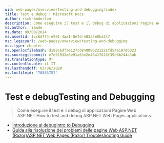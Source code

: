 ```yaml
---
uid: web-pages/overview/testing-and-debugging/index
title: Test e debug | Microsoft Docs
author: rick-anderson
description: Come eseguire il test e il debug di applicazioni Pagine Web ASP.NET.
ms.author: riande
ms.date: 09/08/2014
ms.assetid: 1cc6d774-e991-4aa1-8efd-e83a4e0ba247
msc.legacyurl: /web-pages/overview/testing-and-debugging
msc.type: chapter
ms.openlocfilehash: d188c6dfae127cd84009b221221fd54e197d6023
ms.sourcegitcommit: e7e91932a6e91a63e2e46417626f39d6b244a3ab
ms.translationtype: MT
ms.contentlocale: it-IT
ms.lasthandoff: 03/06/2020
ms.locfileid: "78585757"
---
```

# <a name="testing-and-debugging"></a><span data-ttu-id="9bd41-103">Test e debug</span><span class="sxs-lookup"><span data-stu-id="9bd41-103">Testing and Debugging</span></span>

> <span data-ttu-id="9bd41-104">Come eseguire il test e il debug di applicazioni Pagine Web ASP.NET.</span><span class="sxs-lookup"><span data-stu-id="9bd41-104">How to test and debug ASP.NET Web Pages applications.</span></span>

- [<span data-ttu-id="9bd41-105">Introduzione al debug</span><span class="sxs-lookup"><span data-stu-id="9bd41-105">Intro to Debugging</span></span>](introduction-to-debugging.md)
- [<span data-ttu-id="9bd41-106">Guida alla risoluzione dei problemi delle pagine Web ASP.NET (Razor)</span><span class="sxs-lookup"><span data-stu-id="9bd41-106">ASP.NET Web Pages (Razor) Troubleshooting Guide</span></span>](aspnet-web-pages-razor-troubleshooting-guide.md)
